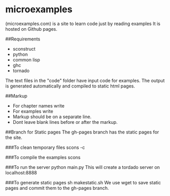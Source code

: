 microexamples
=============

(microexamples.com) is a site to learn code just by reading examples
It is hosted on Github pages.

##Requirements
* sconstruct
* python
* common lisp
* ghc
* tornado

The text files in the "code" folder have input code for examples. The output is generated automatically and compiled to static html pages.

##Markup
* For chapter names write <!--Chapter=Your Chapter Name-->
* For examples write <!--Exercise-->
* Markup should be on a separate line.
* Dont leave blank lines before or after the markup.

##Branch for Static pages
The gh-pages branch has the static pages for the site.

###To clean temporary files
scons -c

###To compile the examples
scons

###To run the server
python main.py
This will create a tordado server on localhost:8888

###To generate static pages
sh makestatic.sh
We use wget to save static pages and commit them to the gh-pages branch.



